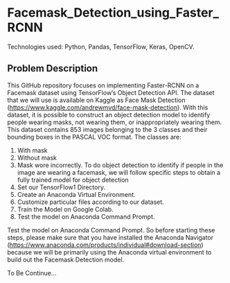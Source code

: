 # Facemask_Detection_using_Faster_RCNN
Technologies used: Python, Pandas, TensorFlow, Keras, OpenCV.

## Problem Description
This GitHub repository focuses on implementing Faster-RCNN on a Facemask dataset using TensorFlow’s Object Detection API.
The dataset that we will use is available on Kaggle as Face Mask Detection (https://www.kaggle.com/andrewmvd/face-mask-detection). With this dataset, it is possible to construct an object detection model to identify people wearing masks, not wearing them, or inappropriately wearing them. This dataset contains 853 images belonging to the 3 classes and their bounding boxes in the PASCAL VOC format. The classes are:
  1. With mask
  2. Without mask
  3. Mask wore incorrectly.
To do object detection to identify if people in the image are wearing a facemask, we will follow specific steps to obtain a fully trained model for object detection
  1. Set our TensorFlow1 Directory.
  2. Create an Anaconda Virtual Environment.
  3. Customize particular files according to our dataset.
  4. Train the Model on Google Colab.
  5. Test the model on Anaconda Command Prompt.
 
Test the model on Anaconda Command Prompt.
So before starting these steps, please make sure that you have installed the Anaconda Navigator (https://www.anaconda.com/products/individual#download-section) because we will be primarily using the Anaconda virtual environment to build out the Facemask Detection model. 

To Be Continue...

